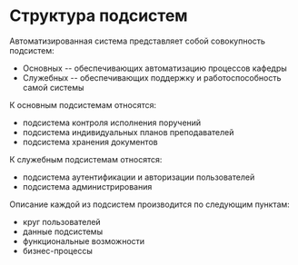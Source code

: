 # Структура подсистем

Автоматизированная система представляет собой совокупность подсистем:

* Основных -- обеспечивающих автоматизацию процессов кафедры
* Служебных -- обеспечивающих поддержку и работоспособность самой системы



К основным подсистемам относятся:

* подсистема контроля исполнения поручений
* подсистема индивидуальных планов преподавателей
* подсистема хранения документов

К служебным подсистемам относятся:
* подсистема аутентификации и авторизации пользователей
* подсистема администрирования



Описание каждой из подсистем производится по следующим пунктам:

* круг пользователей
* данные подсистемы
* функциональные возможности
* бизнес-процессы

